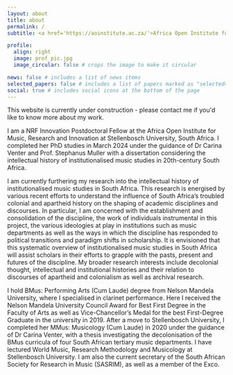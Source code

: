 ```yaml
---
layout: about
title: about
permalink: /
subtitle: <a href='https://aoinstitute.ac.za/'>Africa Open Institute for Music, Research and Innovation</a> Stellenbosch, South Africa

profile:
  align: right
  image: prof_pic.jpg
  image_circular: false # crops the image to make it circular

news: false # includes a list of news items
selected_papers: false # includes a list of papers marked as "selected={true}"
social: true # includes social icons at the bottom of the page
---
```


This website is currently under construction - please contact me if you'd like to know more about my work.

I am a NRF Innovation Postdoctoral Fellow at the Africa Open Institute for Music, Research and Innovation at Stellenbosch University, South Africa. I completed her PhD studies in March 2024 under the guidance of Dr Carina Venter and Prof. Stephanus Muller with a dissertation considering the intellectual history of institutionalised music studies in 20th-century South Africa.

I am currently furthering my research into the intellectual history of institutionalised music studies in South Africa. This research is energised by various recent efforts to understand the influence of South Africa’s troubled colonial and apartheid history on the shaping of academic disciplines and discourses. In particular, I am concerned with the establishment and consolidation of the discipline, the work of individuals instrumental in this project, the various ideologies at play in institutions such as music departments as well as the ways in which the discipline has responded to political transitions and paradigm shifts in scholarship. It is envisioned that this systematic overview of institutionalised music studies in South Africa will assist scholars in their efforts to grapple with the pasts, present and futures of the discipline. My broader research interests include decolonial thought, intellectual and institutional histories and their relation to discourses of apartheid and colonialism as well as archival research.

I hold BMus: Performing Arts (Cum Laude) degree from Nelson Mandela University, where I specialised in clarinet performance. Here I received the Nelson Mandela University Council Award for Best First Degree in the Faculty of Arts as well as Vice-Chancellor’s Medal for the best First-Degree Graduate in the university in 2019. After a move to Stellenbosch University, I completed her MMus: Musicology (Cum Laude) in 2020 under the guidance of Dr Carina Venter, with a thesis investigating the decolonisation of the BMus curricula of four South African tertiary music departments. I have lectured World Music, Research Methodology and Musicology at Stellenbosch University. I am also the current secretary of the South African Society for Research in Music (SASRIM), as well as a member of the Exco.
